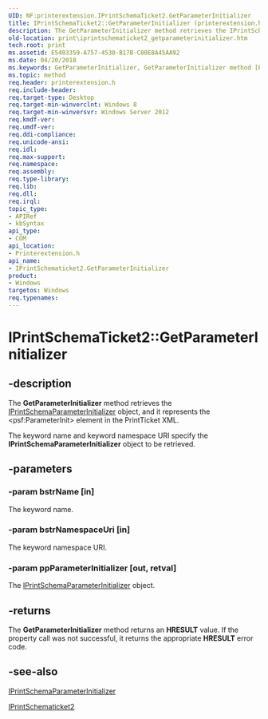 ```yaml
---
UID: NF:printerextension.IPrintSchemaTicket2.GetParameterInitializer
title: IPrintSchemaTicket2::GetParameterInitializer (printerextension.h)
description: The GetParameterInitializer method retrieves the IPrintSchemaParameterInitializer object, and it represents the &lt;psf:ParameterInit&gt; element in the PrintTicket XML.
old-location: print\iprintschematicket2_getparameterinitializer.htm
tech.root: print
ms.assetid: E5403359-A757-4530-B17B-C80E8A45AA92
ms.date: 04/20/2018
ms.keywords: GetParameterInitializer, GetParameterInitializer method [Print Devices], GetParameterInitializer method [Print Devices],IPrintSchematicket2 interface, IPrintSchemaTicket2.GetParameterInitializer, IPrintSchemaTicket2::GetParameterInitializer, IPrintSchematicket2 interface [Print Devices],GetParameterInitializer method, IPrintSchematicket2::GetParameterInitializer, print.iprintschematicket2_getparameterinitializer, printerextension/IPrintSchematicket2::GetParameterInitializer
ms.topic: method
req.header: printerextension.h
req.include-header: 
req.target-type: Desktop
req.target-min-winverclnt: Windows 8
req.target-min-winversvr: Windows Server 2012
req.kmdf-ver: 
req.umdf-ver: 
req.ddi-compliance: 
req.unicode-ansi: 
req.idl: 
req.max-support: 
req.namespace: 
req.assembly: 
req.type-library: 
req.lib: 
req.dll: 
req.irql: 
topic_type:
- APIRef
- kbSyntax
api_type:
- COM
api_location:
- Printerextension.h
api_name:
- IPrintSchematicket2.GetParameterInitializer
product:
- Windows
targetos: Windows
req.typenames: 
---
```


# IPrintSchemaTicket2::GetParameterInitializer


## -description


The <b>GetParameterInitializer</b> method retrieves the <a href="https://msdn.microsoft.com/library/windows/hardware/dn454557">IPrintSchemaParameterInitializer</a> object, and it  represents the &lt;psf:ParameterInit&gt; element in the PrintTicket XML.

The keyword name and keyword namespace URI specify the <b>IPrintSchemaParameterInitializer</b> object to be retrieved.


## -parameters




### -param bstrName [in]

The keyword name.


### -param bstrNamespaceUri [in]

The keyword namespace URI.


### -param ppParameterInitializer [out, retval]

The <a href="https://msdn.microsoft.com/library/windows/hardware/dn454557">IPrintSchemaParameterInitializer</a> object.


## -returns



The <b>GetParameterInitializer</b> method returns an <b>HRESULT</b> value. If the property call was not successful, it returns the appropriate <b>HRESULT</b> error code.




## -see-also




<a href="https://msdn.microsoft.com/library/windows/hardware/dn454557">IPrintSchemaParameterInitializer</a>



<a href="https://msdn.microsoft.com/library/windows/hardware/dn454560">IPrintSchematicket2</a>
 

 

